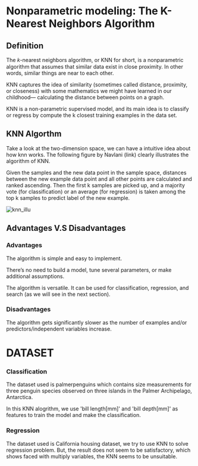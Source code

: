 # Nonparametric modeling: The K-Nearest Neighbors Algorithm

## Definition

The 𝑘-nearest neighbors algorithm, or KNN for short, is a nonparametric algorithm that assumes that similar data exist in close proximity. In other words, similar things are near to each other.

KNN captures the idea of similarity (sometimes called distance, proximity, or closeness) with some mathematics we might have learned in our childhood— calculating the distance between points on a graph.

KNN is a non-parametric supervised model, and its main idea is to classify or regress by compute the k closest training examples in the data set.

## KNN Algorthm

Take a look at the two-dimension space, we can have a intuitive idea about how knn works. The following figure by Navlani (link) clearly illustrates the algorithm of KNN.

Given the samples and the new data point in the sample space, distances between the new example data point and all other points are calculated and ranked ascending. Then the first k samples are picked up, and a majority vote (for classification) or an average (for regression) is taken among the top k samples to predict label of the new example.

![knn_illu](https://user-images.githubusercontent.com/98184249/162826229-66f5ce3d-dcaa-44f0-a3bc-cabfc282daf7.png)

## Advantages V.S Disadvantages
### Advantages
The algorithm is simple and easy to implement.

There’s no need to build a model, tune several parameters, or make additional assumptions.

The algorithm is versatile. It can be used for classification, regression, and search (as we will see in the next section).

### Disadvantages

The algorithm gets significantly slower as the number of examples and/or predictors/independent variables increase.

# DATASET

### Classification

The dataset used is palmerpenguins which contains size measurements for three penguin species observed on three islands in the Palmer Archipelago, Antarctica.

In this KNN alogrithm, we use 'bill length[mm]' and 'bill depth[mm]' as features to train the model and make the classification.

### Regression

The dataset used is California housing dataset, we try to use KNN to solve regression problem. But, the result does not seem to be satisfactory, which shows faced with multiply variables, the KNN seems to be unsuitable.
